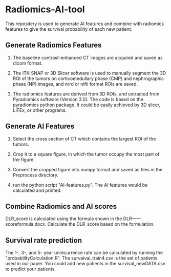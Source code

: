 # Radiomics-AI-tool

This repositery is used to generate AI features and combine with radiomics features to give the survival probability of each new patient.

## Generate Radiomics Features

1. The baseline contrast-enhanced CT images are acquired and saved as dicom format.

2. The ITK-SNAP or 3D Slicer software is used to manually segment the 3D ROI of the tumors on corticomedullary phase (CMP) and nephrographic phase (NP) images, and nrrd or nifti format ROIs are saved.

3. The radiomics features are derived from 3D ROIs, and extracted from Pyradiomics software (Version 3.0). The code is based on the pyradiomics python package. It could be easily achieved by 3D slicer, LIFEx, or other programs.

## Generate AI Features

1. Select the cross section of CT which contains the largest ROI of the tumors.

2. Crop it to a square figure, in which the tumor occupy the most part of the figure.

3. Convert the cropped figure into numpy format and saved as files in the Preprocess directory.

4. run the python script "AI-features.py". The AI features would be calculated and printed.

## Combine Radiomics and AI scores

DLR_score is calculated using the formula shown in the DLR——scoreformula.docx. Calculate the DLR_score based on the formulation.

## Survival rate prediction

The 1-, 3-, and 5- year unrecurrence rate can be calculated by running the "probabilityCalculation.R". The survaival_train4.csv is the set of patients used in our paper. You could add new patients in the survival_newDATA.csv to predict your patients.


